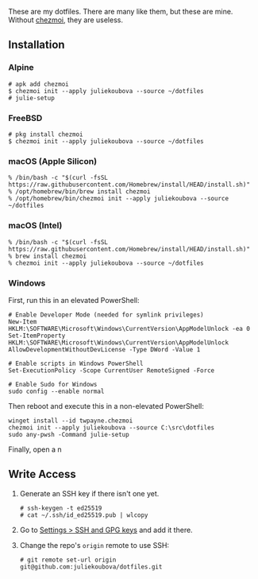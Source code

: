 These are my dotfiles. There are many like them, but these are mine. 
Without [chezmoi](https://www.chezmoi.io/), they are useless.

## Installation

### Alpine
```
# apk add chezmoi
$ chezmoi init --apply juliekoubova --source ~/dotfiles
# julie-setup
```

### FreeBSD
```
# pkg install chezmoi
$ chezmoi init --apply juliekoubova --source ~/dotfiles
```
### macOS (Apple Silicon)
```shell
% /bin/bash -c "$(curl -fsSL https://raw.githubusercontent.com/Homebrew/install/HEAD/install.sh)"
% /opt/homebrew/bin/brew install chezmoi
% /opt/homebrew/bin/chezmoi init --apply juliekoubova --source ~/dotfiles
```
### macOS (Intel)
```shell
% /bin/bash -c "$(curl -fsSL https://raw.githubusercontent.com/Homebrew/install/HEAD/install.sh)"
% brew install chezmoi
% chezmoi init --apply juliekoubova --source ~/dotfiles
```
### Windows
First, run this in an elevated PowerShell:
```pwsh
# Enable Developer Mode (needed for symlink privileges)
New-Item HKLM:\SOFTWARE\Microsoft\Windows\CurrentVersion\AppModelUnlock -ea 0
Set-ItemProperty HKLM:\SOFTWARE\Microsoft\Windows\CurrentVersion\AppModelUnlock AllowDevelopmentWithoutDevLicense -Type DWord -Value 1

# Enable scripts in Windows PowerShell
Set-ExecutionPolicy -Scope CurrentUser RemoteSigned -Force

# Enable Sudo for Windows
sudo config --enable normal
```
Then reboot and execute this in a non-elevated PowerShell:
```pwsh
winget install --id twpayne.chezmoi
chezmoi init --apply juliekoubova --source C:\src\dotfiles
sudo any-pwsh -Command julie-setup
```
Finally, open a n
## Write Access
1. Generate an SSH key if there isn't one yet.

    ```
    # ssh-keygen -t ed25519
    # cat ~/.ssh/id_ed25519.pub | wlcopy
    ```
2. Go to [Settings > SSH and GPG keys](https://github.com/settings/keys) and add it there.
   
3. Change the repo's `origin` remote to use SSH:

    ```
    # git remote set-url origin git@github.com:juliekoubova/dotfiles.git
    ```
